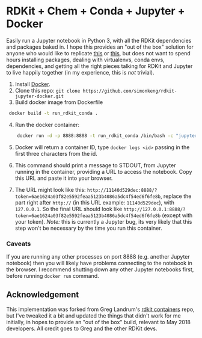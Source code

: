 # RDKit + Chem + Conda + Jupyter + Docker

Easily run a Jupyter notebook in Python 3, with all the RDKit dependencies and packages baked in. I hope this provides an "out of the box" solution for anyone who would like to replicate  [this](http://asteeves.github.io/blog/2015/01/12/molecules-in-rdkit/) or [this](https://github.com/rdkit/UGM_2016/blob/master/Notebooks/Brief%20Introduction.ipynb), but does not want to spend hours installing packages, dealing with virtualenvs, conda envs, dependencies, and getting all the right pieces talking for RDKit and Jupyter to live happily together (in my experience, this is _not_ trivial).

1. Install [Docker](https://www.docker.com/community-edition).
2. Clone this repo: `git clone https://github.com/simonkeng/rdkit-jupyter-docker.git`
3. Build docker image from Dockerfile

```bash
 docker build -t run_rdkit_conda .
```

4. Run the docker container:

```bash
    docker run -d -p 8888:8888 -t run_rdkit_conda /bin/bash -c "jupyter notebook --notebook-dir=/tmp --ip=* --allow-root"
```

5. Docker will return a container ID, type `docker logs <id>` passing in the first three characters from the id.

6. This command should print a message to STDOUT, from Jupyter running in the container, providing a URL to access the notebook. Copy this URL and paste it into your browser.

7. The URL might look like this: `http://11140d529dec:8888/?token=6ae1624a03f82e5592feaa5123b4086a5dc4f54ed6f6fe8b`, replace the part right after `http://` (in this URL example: `11140d529dec`), with `127.0.0.1`. So the final URL should look like `http://127.0.0.1:8888/?token=6ae1624a03f82e5592feaa5123b4086a5dc4f54ed6f6fe8b` (except with your token). _Note:_ this is currently a Jupyter bug, its very likely that this step won't be necessary by the time you run this container.

### Caveats
If you are running any other processes on port 8888 (e.g. another Jupyter notebook) then you will likely have problems connecting to the notebook in the browser. I recommend shutting down any other Jupyter notebooks first, before running `docker run` command.

## Acknowledgement

This implementation was forked from Greg Landrum's [rdkit containers](https://github.com/rdkit/rdkit_containers/tree/master/docker/run_conda3) repo, but I've tweaked it a bit and updated the things that didn't work for me initially, in hopes to provide an "out of the box" build, relevant to May 2018 developers. All credit goes to Greg and the other RDKit devs.
